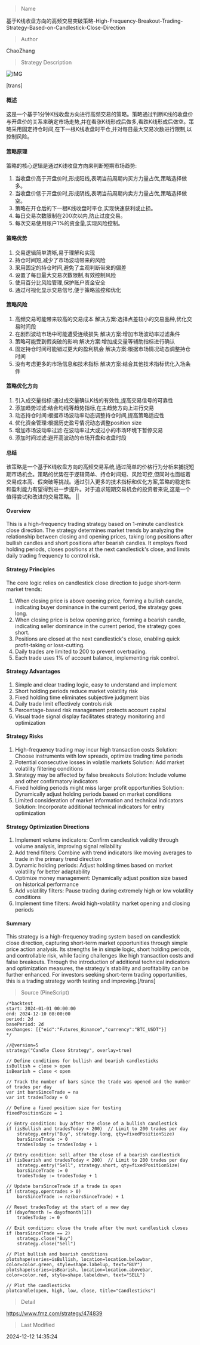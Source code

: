 
> Name

基于K线收盘方向的高频交易突破策略-High-Frequency-Breakout-Trading-Strategy-Based-on-Candlestick-Close-Direction

> Author

ChaoZhang

> Strategy Description

![IMG](https://www.fmz.com/upload/asset/14de42b91a2dff89641.png)

[trans]
#### 概述
这是一个基于1分钟K线收盘方向进行高频交易的策略。策略通过判断K线的收盘价与开盘价的关系来确定市场走势,并在看涨K线形成后做多,看跌K线形成后做空。策略采用固定持仓时间,在下一根K线收盘时平仓,并对每日最大交易次数进行限制,以控制风险。

#### 策略原理
策略的核心逻辑是通过K线收盘方向来判断短期市场趋势:
1. 当收盘价高于开盘价时,形成阳线,表明当前周期内买方力量占优,策略选择做多。
2. 当收盘价低于开盘价时,形成阴线,表明当前周期内卖方力量占优,策略选择做空。
3. 策略在开仓后的下一根K线收盘时平仓,实现快速获利或止损。
4. 每日交易次数限制在200次以内,防止过度交易。
5. 每次交易使用账户1%的资金量,实现风险控制。

#### 策略优势
1. 交易逻辑简单清晰,易于理解和实现
2. 持仓时间短,减少了市场波动带来的风险
3. 采用固定的持仓时间,避免了主观判断带来的偏差
4. 设置了每日最大交易次数限制,有效控制风险
5. 使用百分比风险管理,保护账户资金安全
6. 通过可视化显示交易信号,便于策略监控和优化

#### 策略风险
1. 高频交易可能带来较高的交易成本
   解决方案:选择点差较小的交易品种,优化交易时间段
2. 在剧烈波动市场中可能遭受连续损失
   解决方案:增加市场波动率过滤条件
3. 策略可能受到假突破的影响
   解决方案:增加成交量等辅助指标进行确认
4. 固定持仓时间可能错过更大的盈利机会
   解决方案:根据市场情况动态调整持仓时间
5. 没有考虑更多的市场信息和技术指标
   解决方案:结合其他技术指标优化入场条件

#### 策略优化方向
1. 引入成交量指标:通过成交量确认K线的有效性,提高交易信号的可靠性
2. 添加趋势过滤:结合均线等趋势指标,在主趋势方向上进行交易
3. 动态持仓时间:根据市场波动率动态调整持仓时间,提高策略适应性
4. 优化资金管理:根据历史盈亏情况动态调整position size
5. 增加市场波动率过滤:在波动率过大或过小的市场环境下暂停交易
6. 添加时间过滤:避开高波动的市场开盘和收盘时段

#### 总结
该策略是一个基于K线收盘方向的高频交易系统,通过简单的价格行为分析来捕捉短期市场机会。策略的优势在于逻辑简单、持仓时间短、风险可控,但同时也面临着交易成本高、假突破等挑战。通过引入更多的技术指标和优化方案,策略的稳定性和盈利能力有望得到进一步提升。对于追求短期交易机会的投资者来说,这是一个值得尝试和改进的交易策略。 || 

#### Overview
This is a high-frequency trading strategy based on 1-minute candlestick close direction. The strategy determines market trends by analyzing the relationship between closing and opening prices, taking long positions after bullish candles and short positions after bearish candles. It employs fixed holding periods, closes positions at the next candlestick's close, and limits daily trading frequency to control risk.

#### Strategy Principles
The core logic relies on candlestick close direction to judge short-term market trends:
1. When closing price is above opening price, forming a bullish candle, indicating buyer dominance in the current period, the strategy goes long.
2. When closing price is below opening price, forming a bearish candle, indicating seller dominance in the current period, the strategy goes short.
3. Positions are closed at the next candlestick's close, enabling quick profit-taking or loss-cutting.
4. Daily trades are limited to 200 to prevent overtrading.
5. Each trade uses 1% of account balance, implementing risk control.

#### Strategy Advantages
1. Simple and clear trading logic, easy to understand and implement
2. Short holding periods reduce market volatility risk
3. Fixed holding time eliminates subjective judgment bias
4. Daily trade limit effectively controls risk
5. Percentage-based risk management protects account capital
6. Visual trade signal display facilitates strategy monitoring and optimization

#### Strategy Risks
1. High-frequency trading may incur high transaction costs
   Solution: Choose instruments with low spreads, optimize trading time periods
2. Potential consecutive losses in volatile markets
   Solution: Add market volatility filtering conditions
3. Strategy may be affected by false breakouts
   Solution: Include volume and other confirmatory indicators
4. Fixed holding periods might miss larger profit opportunities
   Solution: Dynamically adjust holding periods based on market conditions
5. Limited consideration of market information and technical indicators
   Solution: Incorporate additional technical indicators for entry optimization

#### Strategy Optimization Directions
1. Implement volume indicators: Confirm candlestick validity through volume analysis, improving signal reliability
2. Add trend filters: Combine with trend indicators like moving averages to trade in the primary trend direction
3. Dynamic holding periods: Adjust holding times based on market volatility for better adaptability
4. Optimize money management: Dynamically adjust position size based on historical performance
5. Add volatility filters: Pause trading during extremely high or low volatility conditions
6. Implement time filters: Avoid high-volatility market opening and closing periods

#### Summary
This strategy is a high-frequency trading system based on candlestick close direction, capturing short-term market opportunities through simple price action analysis. Its strengths lie in simple logic, short holding periods, and controllable risk, while facing challenges like high transaction costs and false breakouts. Through the introduction of additional technical indicators and optimization measures, the strategy's stability and profitability can be further enhanced. For investors seeking short-term trading opportunities, this is a trading strategy worth testing and improving.[/trans]



> Source (PineScript)

``` pinescript
/*backtest
start: 2024-01-01 00:00:00
end: 2024-12-10 08:00:00
period: 2d
basePeriod: 2d
exchanges: [{"eid":"Futures_Binance","currency":"BTC_USDT"}]
*/

//@version=5
strategy("Candle Close Strategy", overlay=true)

// Define conditions for bullish and bearish candlesticks
isBullish = close > open
isBearish = close < open

// Track the number of bars since the trade was opened and the number of trades per day
var int barsSinceTrade = na
var int tradesToday = 0

// Define a fixed position size for testing
fixedPositionSize = 1

// Entry condition: buy after the close of a bullish candlestick
if (isBullish and tradesToday < 200)  // Limit to 200 trades per day
    strategy.entry("Buy", strategy.long, qty=fixedPositionSize)
    barsSinceTrade := 0
    tradesToday := tradesToday + 1

// Entry condition: sell after the close of a bearish candlestick
if (isBearish and tradesToday < 200)  // Limit to 200 trades per day
    strategy.entry("Sell", strategy.short, qty=fixedPositionSize)
    barsSinceTrade := 0
    tradesToday := tradesToday + 1

// Update barsSinceTrade if a trade is open
if (strategy.opentrades > 0)
    barsSinceTrade := nz(barsSinceTrade) + 1

// Reset tradesToday at the start of a new day
if (dayofmonth != dayofmonth[1])
    tradesToday := 0

// Exit condition: close the trade after the next candlestick closes
if (barsSinceTrade == 2)
    strategy.close("Buy")
    strategy.close("Sell")

// Plot bullish and bearish conditions
plotshape(series=isBullish, location=location.belowbar, color=color.green, style=shape.labelup, text="BUY")
plotshape(series=isBearish, location=location.abovebar, color=color.red, style=shape.labeldown, text="SELL")

// Plot the candlesticks
plotcandle(open, high, low, close, title="Candlesticks")

```

> Detail

https://www.fmz.com/strategy/474839

> Last Modified

2024-12-12 14:35:24
